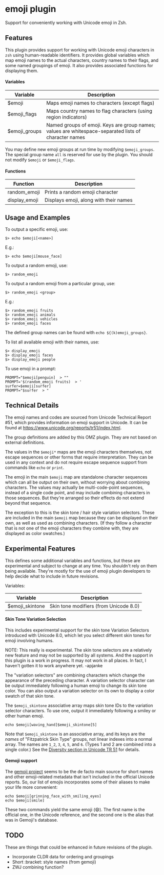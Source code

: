 # emoji plugin

Support for conveniently working with Unicode emoji in Zsh.

## Features

This plugin provides support for working with Unicode emoji characters in `zsh` using human-readable identifiers. It provides global variables which map emoji names to the actual characters, country names to their flags, and some named groupings of emoji. It also provides associated functions for displaying them.

#### Variables

Variable          | Description
----------------- | --------------------------------
  $emoji          | Maps emoji names to characters (except flags)
  $emoji_flags    | Maps country names to flag characters (using region indicators)
  $emoji_groups   | Named groups of emoji. Keys are group names; values are whitespace-separated lists of character names

You may define new emoji groups at run time by modifying `$emoji_groups`. The special group name `all` is reserved for use by the plugin. You should not modify `$emoji` or `$emoji_flags`.

#### Functions

Function         | Description
---------------- | -------------------------------
  random_emoji   | Prints a random emoji character
  display_emoji  | Displays emoji, along with their names

## Usage and Examples

To output a specific emoji, use:
```
$> echo $emoji[<name>]
```
E.g.:
```
$> echo $emoji[mouse_face]
```

To output a random emoji, use:
```
$> random_emoji
```
To output a random emoji from a particular group, use:
```
$> random_emoji <group>
```
E.g.:
```
$> random_emoji fruits
$> random_emoji animals
$> random_emoji vehicles
$> random_emoji faces
```

The defined group names can be found with `echo ${(k)emoji_groups}`.

To list all available emoji with their names, use:
```
$> display_emoji
$> display_emoji faces
$> display_emoji people
```

To use emoji in a prompt:
```
PROMPT="$emoji[penguin]  > ""
PROMPT='$(random_emoji fruits)  > '
surfer=$emoji[surfer]
PROMPT="$surfer  > "
```

##  Technical Details

The emoji names and codes are sourced from Unicode Technical Report \#51, which provides information on emoji support in Unicode. It can be found at https://www.unicode.org/reports/tr51/index.html.

The group definitions are added by this OMZ plugin. They are not based on external definitions.

The values in the `$emoji*` maps are the emoji characters themselves, not escape sequences or other forms that require interpretation. They can be used in any context and do not require escape sequence support from commands like `echo` or `print`.

The emoji in the main `$emoji` map are standalone character sequences which can all be output on their own, without worrying about combining characters. The values may actually be multi-code-point sequences, instead of a single code point, and may include combining characters in those sequences. But they're arranged so their effects do not extend beyond that sequence.

The exception to this is the skin tone / hair style variation selectors. These are included in the main `$emoji` map because they can be displayed on their own, as well as used as combining characters. (If they follow a character that is not one of the emoji characters they combine with, they are displayed as color swatches.)


##  Experimental Features

This defines some additional variables and functions, but these are experimental and subject to change at any time. You shouldn't rely on them being available. They're mostly for the use of emoji plugin developers to help decide what to include in future revisions.

Variables:

Variable          | Description
----------------- | --------------------------------
  $emoji_skintone | Skin tone modifiers (from Unicode 8.0)


#### Skin Tone Variation Selection

This includes experimental support for the skin tone Variation Selectors introduced with Unicode 8.0, which let you select different skin tones for emoji involving humans.

NOTE: This really is experimental. The skin tone selectors are a relatively new feature and may not be supported by all systems. And the support in this plugin is a work in progress. It may not work in all places. In fact, I haven't gotten it to work anywhere yet. -apjanke

The "variation selectors" are combining characters which change the appearance of the preceding character. A variation selector character can be output immediately following a human emoji to change its skin tone color. You can also output a variation selector on its own to display a color swatch of that skin tone.

The `$emoji_skintone` associative array maps skin tone IDs to the variation selector characters. To use one, output it immediately following a smiley or other human emoji.

```
echo $emoji[waving_hand]$emoji_skintone[5]
```

Note that `$emoji_skintone` is an associative array, and its keys are the *names* of "Fitzpatrick Skin Type" groups, not linear indexes into a normal array. The names are `1_2`, `3`, `4`, `5`, and `6`. (Types 1 and 2 are combined into a single color.) See the [Diversity section in Unicode TR 51](https://www.unicode.org/reports/tr51/index.html#Diversity) for details.

####  Gemoji support

The [gemoji project](https://ghproxy.com/https://github.com/github/gemoji) seems to be the de facto main source for short names and other emoji-related metadata that isn't included in the official Unicode reports. So, our list of emojis incorporates some of their aliases to make your life more convenient:

```
echo $emoji[grinning_face_with_smiling_eyes]
echo $emoji[smile]
```

These two commands yield the same emoji (😄). The first name is the official one, in the Unicode reference, and the second one is the alias that was in Gemoji's database.

##  TODO

These are things that could be enhanced in future revisions of the plugin.

* Incorporate CLDR data for ordering and groupings
* Short :bracket: style names (from gemoji)
* ZWJ combining function?
